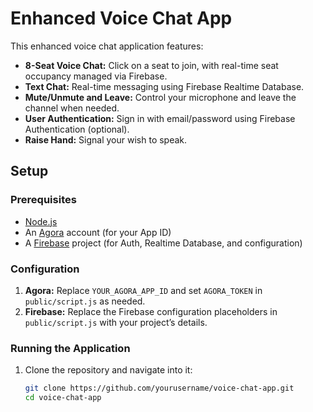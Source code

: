 # Enhanced Voice Chat App

This enhanced voice chat application features:
- **8-Seat Voice Chat:** Click on a seat to join, with real-time seat occupancy managed via Firebase.
- **Text Chat:** Real-time messaging using Firebase Realtime Database.
- **Mute/Unmute and Leave:** Control your microphone and leave the channel when needed.
- **User Authentication:** Sign in with email/password using Firebase Authentication (optional).
- **Raise Hand:** Signal your wish to speak.

## Setup

### Prerequisites
- [Node.js](https://nodejs.org/)
- An [Agora](https://www.agora.io/) account (for your App ID)
- A [Firebase](https://firebase.google.com/) project (for Auth, Realtime Database, and configuration)

### Configuration
1. **Agora:** Replace `YOUR_AGORA_APP_ID` and set `AGORA_TOKEN` in `public/script.js` as needed.
2. **Firebase:** Replace the Firebase configuration placeholders in `public/script.js` with your project’s details.

### Running the Application
1. Clone the repository and navigate into it:
   ```bash
   git clone https://github.com/yourusername/voice-chat-app.git
   cd voice-chat-app
